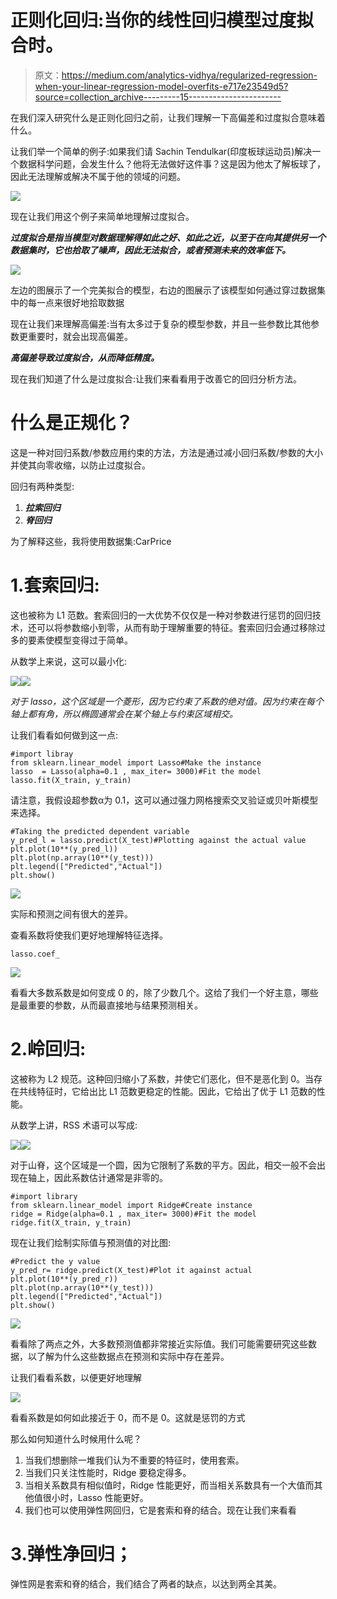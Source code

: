 # 正则化回归:当你的线性回归模型过度拟合时。

> 原文：<https://medium.com/analytics-vidhya/regularized-regression-when-your-linear-regression-model-overfits-e717e23549d5?source=collection_archive---------15----------------------->

在我们深入研究什么是正则化回归之前，让我们理解一下高偏差和过度拟合意味着什么。

让我们举一个简单的例子:如果我们请 Sachin Tendulkar(印度板球运动员)解决一个数据科学问题，会发生什么？他将无法做好这件事？这是因为他太了解板球了，因此无法理解或解决不属于他的领域的问题。

![](img/e7e6bab9c622635af7ac417fc1725906.png)

现在让我们用这个例子来简单地理解过度拟合。

***过度拟合是指当模型对数据理解得如此之好、如此之近，以至于在向其提供另一个数据集时，它也拾取了噪声，因此无法拟合，或者预测未来的效率低下。***

![](img/c787ded6ffe2d23cd216078c62eb0b97.png)

左边的图展示了一个完美拟合的模型，右边的图展示了该模型如何通过穿过数据集中的每一点来很好地拾取数据

现在让我们来理解高偏差:当有太多过于复杂的模型参数，并且一些参数比其他参数更重要时，就会出现高偏差。

***高偏差导致过度拟合，从而降低精度。***

现在我们知道了什么是过度拟合:让我们来看看用于改善它的回归分析方法。

# 什么是正规化？

这是一种对回归系数/参数应用约束的方法，方法是通过减小回归系数/参数的大小并使其向零收缩，以防止过度拟合。

回归有两种类型:

1.  ***拉索回归***
2.  ***脊回归***

为了解释这些，我将使用数据集:CarPrice

# 1.套索回归:

这也被称为 L1 范数。套索回归的一大优势不仅仅是一种对参数进行惩罚的回归技术，还可以将参数缩小到零，从而有助于理解重要的特征。套索回归会通过移除过多的要素使模型变得过于简单。

从数学上来说，这可以最小化:

![](img/5ebf002d42ad24db456399431d33ebed.png)![](img/575bafdd5aa382241b0f80fc2d48493f.png)

*对于 lasso，这个区域是一个菱形，因为它约束了系数的绝对值。因为约束在每个轴上都有角，所以椭圆通常会在某个轴上与约束区域相交。*

让我们看看如何做到这一点:

```
#import libray
from sklearn.linear_model import Lasso#Make the instance
lasso  = Lasso(alpha=0.1 , max_iter= 3000)#Fit the model
lasso.fit(X_train, y_train)
```

请注意，我假设超参数α为 0.1，这可以通过强力网格搜索交叉验证或贝叶斯模型来选择。

```
#Taking the predicted dependent variable
y_pred_l = lasso.predict(X_test)#Plotting against the actual value
plt.plot(10**(y_pred_l))
plt.plot(np.array(10**(y_test)))
plt.legend(["Predicted","Actual"])
plt.show()
```

![](img/4991fa0550916d6daa1a06582d070fd4.png)

实际和预测之间有很大的差异。

查看系数将使我们更好地理解特征选择。

```
lasso.coef_
```

![](img/e6f1e9d61fe75dfc1f48848b50b3ff66.png)

看看大多数系数是如何变成 0 的，除了少数几个。这给了我们一个好主意，哪些是最重要的参数，从而最直接地与结果预测相关。

# 2.岭回归:

这被称为 L2 规范。这种回归缩小了系数，并使它们恶化，但不是恶化到 0。当存在共线特征时，它给出比 L1 范数更稳定的性能。因此，它给出了优于 L1 范数的性能。

从数学上讲，RSS 术语可以写成:

![](img/aa32d93b60736715eef8efed07b1c972.png)![](img/aa54f03defff727c3197c568388db942.png)

对于山脊，这个区域是一个圆，因为它限制了系数的平方。因此，相交一般不会出现在轴上，因此系数估计通常是非零的。

```
#import library
from sklearn.linear_model import Ridge#Create instance
ridge = Ridge(alpha=0.1 , max_iter= 3000)#Fit the model
ridge.fit(X_train, y_train)
```

现在让我们绘制实际值与预测值的对比图:

```
#Predict the y value 
y_pred_r= ridge.predict(X_test)#Plot it against actual
plt.plot(10**(y_pred_r))
plt.plot(np.array(10**(y_test)))
plt.legend(["Predicted","Actual"])
plt.show()
```

![](img/927578b91b95098dbd46383dfd5d96fa.png)

看看除了两点之外，大多数预测值都非常接近实际值。我们可能需要研究这些数据，以了解为什么这些数据点在预测和实际中存在差异。

让我们看看系数，以便更好地理解

![](img/15da40717566f2ef093a86dc22bde588.png)

看看系数是如何如此接近于 0，而不是 0。这就是惩罚的方式

那么如何知道什么时候用什么呢？

1.  当我们想删除一堆我们认为不重要的特征时，使用套索。
2.  当我们只关注性能时，Ridge 要稳定得多。
3.  当相关系数具有相似值时，Ridge 性能更好，而当相关系数具有一个大值而其他值很小时，Lasso 性能更好。
4.  我们也可以使用弹性网回归，它是套索和脊的结合。现在让我们来看看

# 3.弹性净回归；

弹性网是套索和脊的结合，我们结合了两者的缺点，以达到两全其美。